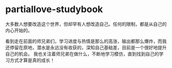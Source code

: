 # partiallove-studybook
大多数人想要改造这个世界，但却罕有人想改造自己。任何的限制，都是从自己的内心开始的。

看到走在前面的师兄弟们，学习进度与热情是那么的高涨，输出都那么爆炸，而我还停留在原地，潜水是永远没有收获的，深知自己基础差，目前是一个很好地提升自己的机会。
我也关注着师兄弟在做什么，不断地学习模仿，直到找到自己的学习方式才算是真的成长！

